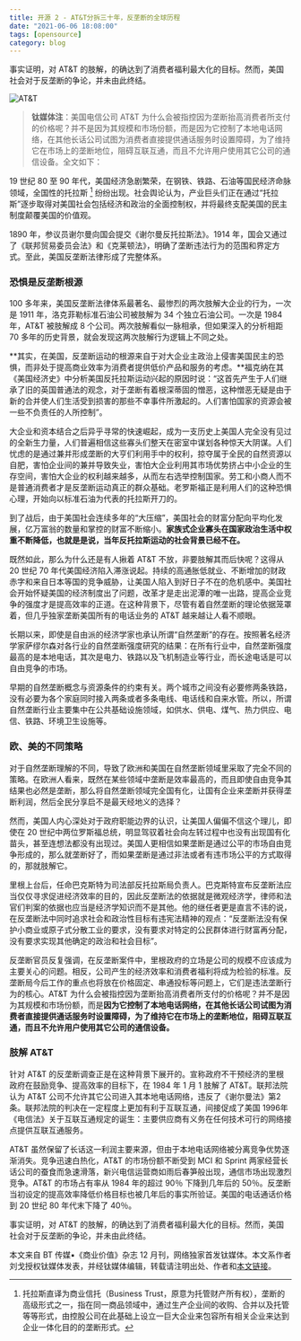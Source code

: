```yaml
---
title: 开源 2 - AT&T分拆三十年，反垄断的全球历程
date: "2021-06-06 18:08:00"
tags: [opensource]
category: blog
---
```

事实证明，对 AT\&T 的肢解，的确达到了消费者福利最大化的目标。然而，美国社会对于反垄断的争论，并未由此终结。

<!-- more -->

![AT\&T](//static.nykz.org/blog/images/2021-06-06/AT_&T.avif)

> **钛媒体注**：美国电信公司 AT\&T 为什么会被指控因为垄断抬高消费者所支付的价格呢？并不是因为其规模和市场份额，而是因为它控制了本地电话网络，在其他长话公司试图为消费者直接提供通话服务时设置障碍，为了维持它在市场上的垄断地位，阻碍互联互通，而且不允许用户使用其它公司的通信设备。全文如下：

19 世纪 80 至 90 年代，美国经济急剧繁荣，在钢铁、铁路、石油等国民经济命脉领域，全国性的托拉斯 [^1] 纷纷出现。社会舆论认为，产业巨头们正在通过“托拉斯”逐步取得对美国社会包括经济和政治的全面控制权，并将最终支配美国的民主制度颠覆美国的价值观。

1890 年，参议员谢尔曼向国会提交《谢尔曼反托拉斯法》。1914 年，国会又通过了《联邦贸易委员会法》和《克莱顿法》，明确了垄断违法行为的范围和界定方式。至此，美国反垄断法律形成了完整体系。

### 恐惧是反垄断根源

100 多年来，美国反垄断法律体系最著名、最惨烈的两次肢解大企业的行为，一次是 1911 年，洛克菲勒标准石油公司被肢解为 34 个独立石油公司。一次是 1984 年，AT\&T 被肢解成 8 个公司。两次肢解看似一脉相承，但如果深入的分析相距 70 多年的历史背景，就会发现这两次肢解行为逻辑上不同之处。

\*\*其实，在美国，反垄断运动的根源来自于对大企业主政治上侵害美国民主的恐惧，而非处于提高商业效率为消费者提供低价产品和服务的考虑。\*\*福克纳在其《美国经济史》中分析美国反托拉斯运动兴起的原因时说：“这首先产生于人们继承了旧的英国普通法的观念，对于垄断有着根深蒂固的憎恶，这种憎恶无疑是由于新的合并使人们生活受到损害的那些不幸事件所激起的。人们害怕国家的资源会被一些不负责任的人所控制”。

大企业和资本结合之后异乎寻常的快速崛起，成为一支历史上美国人完全没有见过的全新生力量，人们普遍相信这些寡头们整天在密室中谋划各种惊天大阴谋。人们忧虑的是通过兼并形成垄断的大亨们利用手中的权利，掠夺属于全民的自然资源以自肥，害怕企业间的兼并导致失业，害怕大企业利用其市场优势挤占中小企业的生存空间，害怕大企业的权利越来越多，从而左右选举控制国家。劳工和小商人而不是普通消费者才是反垄断运动真正的群众基础。老罗斯福正是利用人们的这种恐惧心理，开始向以标准石油为代表的托拉斯开刀的。

到了战后，由于美国社会连续多年的“大压缩”，美国社会的财富分配向平均化发展，亿万富翁的数量和掌控的财富不断缩小。**家族式企业寡头在国家政治生活中权重不断降低，也就是是说，当年反托拉斯运动的社会背景已经不在。**

既然如此，那么为什么还是有人揪着 AT\&T 不放，非要肢解其而后快呢？这得从 20 世纪 70 年代美国经济陷入滞涨说起。持续的高通胀低就业、不断增加的财政赤字和来自日本等国的竞争威胁，让美国人陷入到好日子不在的危机感中。美国社会开始怀疑美国的经济制度出了问题，改革才是走出泥潭的唯一出路，提高企业竞争的强度才是提高效率的正道。在这种背景下，尽管有着自然垄断的理论依据笼罩着，但几乎独家垄断美国所有的电话业务的 AT\&T 越来越让人看不顺眼。

长期以来，即使是自由派的经济学家也承认所谓“自然垄断”的存在。按照著名经济学家萨缪尔森对各行业的自然垄断强度研究的结果：在所有行业中，自然垄断强度最高的是本地电话，其次是电力、铁路以及飞机制造业等行业，而长途电话是可以自由竞争的市场。

早期的自然垄断概念与资源条件的约束有关。两个城市之间没有必要修两条铁路，没有必要为各个家庭同时接入两条或者多条电线、电话线和自来水管。所以，所谓自然垄断行业主要集中在公共基础设施领域，如供水、供电、煤气、热力供应、电信、铁路、环境卫生设施等。

### 欧、美的不同策略

对于自然垄断理解的不同，导致了欧洲和美国在自然垄断领域里采取了完全不同的策略。在欧洲人看来，既然在某些领域中垄断是效率最高的，而且即使自由竞争其结果也必然是垄断，那么将自然垄断领域完全国有化，让国有企业来垄断并获得垄断利润，然后全民分享启不是最天经地义的选择？

然而，美国人内心深处对于政府职能边界的认识，让美国人偏偏不信这个理儿，即使在 20 世纪中两位罗斯福总统，明显驾驭着社会向左转过程中也没有出现国有化苗头，甚至连想法都没有出现过。美国人更相信如果垄断是通过公平的市场自由竞争形成的，那么就垄断好了，而如果垄断是通过非法或者有违市场公平的方式取得的，那就肢解它。

里根上台后，任命巴克斯特为司法部反托拉斯局负责人。巴克斯特宣布反垄断法应当仅仅寻求促进经济效率的目的，因此反垄断法的依据就是微观经济学，律师和法官们判案的依据也应当是经济学知识而不是其他。他的继任者更是直言不讳的说，在反垄断法中同时追求社会和政治性目标有违宪法精神的观点：“反垄断法没有保护小商业或原子式分散工业的要求，没有要求对特定的公民群体进行财富再分配，没有要求实现其他确定的政治和社会目标”。

反垄断官员反复强调，在反垄断案件中，里根政府的立场是公司的规模不应该成为主要关心的问题。相反，公司产生的经济效率和消费者福利将成为检验的标准。反垄断局今后工作的重点也将放在价格固定、串通投标等问题上，它们是违法垄断行为的核心。AT\&T 为什么会被指控因为垄断抬高消费者所支付的价格呢？并不是因为其规模和市场份额，而是**因为它控制了本地电话网络，在其他长话公司试图为消费者直接提供通话服务时设置障碍，为了维持它在市场上的垄断地位，阻碍互联互通，而且不允许用户使用其它公司的通信设备。**

### 肢解 AT\&T

针对 AT\&T 的反垄断调查正是在这种背景下展开的。宣称政府不干预经济的里根政府在鼓励竞争、提高效率的目标下，在 1984 年 1 月 1 肢解了 AT\&T。联邦法院认为 AT\&T 公司不允许其它公司进入其本地电话网络，违反了《谢尔曼法》第2条。联邦法院的判决在一定程度上更加有利于互联互通，间接促成了美国 1996年《电信法》关于互联互通规定的诞生：主要供应商有义务在任何技术可行的网络接点提供互联互通服务。

AT\&T 虽然保留了长话这一利润主要来源，但由于本地电话网络被分离竞争优势逐渐消失。竞争迅速白热化，AT\&T 的市场份额不断受到 MCI 和 Sprint 两家经营长话公司的蚕食而急速滑落，新兴电信运营商如雨后春笋般出现，通信市场出现激烈竞争。AT\&T 的市场占有率从 1984 年的超过 90％ 下降到几年后的 50％。反垄断当初设定的提高效率降低价格目标也被几年后的事实所验证。美国的电话通话价格到 20 世纪 80 年代末下降了 40％。

事实证明，对 AT\&T 的肢解，的确达到了消费者福利最大化的目标。然而，美国社会对于反垄断的争论，并未由此终结。

<p class="copyright">本文来自 BT 传媒▪《商业价值》杂志 12 月刊，网络独家首发钛媒体。本文系作者刘戈授权钛媒体发表，并经钛媒体编辑，转载请注明出处、作者和<a href="https://m.tmtpost.com/181638.html" title="AT&T 分拆三十年，反垄断的全球历程">本文链接</a>。</p>


[^1]: 托拉斯直译为商业信托（Business Trust，原意为托管财产所有权），垄断的高级形式之一，指在同一商品领域中，通过生产企业间的收购、合并以及托管等等形式，由控股公司在此基础上设立一巨大企业来包容所有相关企业来达到企业一体化目的的垄断形式。
